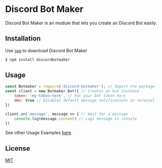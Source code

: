 # Discord Bot Maker

Discord Bot Maker is an module that lets you create an Discord Bot easily.

## Installation

Use [`npm`](https://npmjs.com) to download Discord Bot Maker

```bash
$ npm install discordbotmaker
```

## Usage

```js
const Botmaker = require('discord-botmaker'); // Import the package
const client = new Botmaker.Bot({ // Creates an bot instance
    token: 'my-token-here', // Put your bot token here
    dmn: true // Disables default message notifications in terminal
})

client.on('message', message => { // Wait for a message
    console.log(message.content) // Logs message in console
})
```
See other Usage Examples [here](./usage-examples.md).

## License
[MIT](https://choosealicense.com/licenses/isc/)